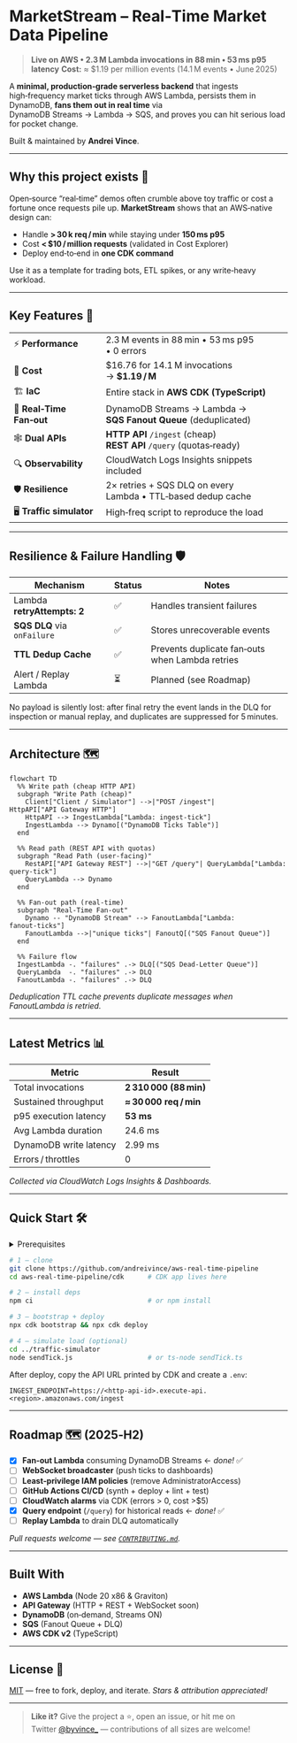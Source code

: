 # MarketStream – Real‑Time Market Data Pipeline

> **Live on AWS • 2.3 M Lambda invocations in 88 min • 53 ms p95 latency**
> **Cost:** ≈ \$1.19 per million events (14.1 M events • June 2025)

A **minimal, production‑grade serverless backend** that ingests high‑frequency market ticks through AWS Lambda, persists them in DynamoDB, **fans them out in real time** via DynamoDB Streams → Lambda → SQS, and proves you can hit serious load for pocket change.

Built & maintained by **Andrei Vince**.

---

## Why this project exists 🚀

Open‑source “real‑time” demos often crumble above toy traffic or cost a fortune once requests pile up. **MarketStream** shows that an AWS‑native design can:

* Handle **> 30 k req / min** while staying under **150 ms p95**
* Cost **< \$10 / million requests** (validated in Cost Explorer)
* Deploy end‑to‑end in **one CDK command**

Use it as a template for trading bots, ETL spikes, or any write‑heavy workload.

---

## Key Features 🔑

|                           |                                                                        |
| ------------------------- | ---------------------------------------------------------------------- |
| ⚡ **Performance**         | 2.3 M events in 88 min • 53 ms p95 • 0 errors                          |
| 💸 **Cost**               | \$16.76 for 14.1 M invocations → **\$1.19 / M**                        |
| 🏗️ **IaC**               | Entire stack in **AWS CDK (TypeScript)**                               |
| 🔀 **Real‑Time Fan‑out**  | DynamoDB Streams → Lambda → **SQS Fanout Queue** (deduplicated)        |
| 🕸️ **Dual APIs**         | **HTTP API** `/ingest` (cheap)<br>**REST API** `/query` (quotas‑ready) |
| 🔍 **Observability**      | CloudWatch Logs Insights snippets included                             |
| 🛡️ **Resilience**        | 2× retries + SQS DLQ on every Lambda • TTL‑based dedup cache           |
| 🖥️ **Traffic simulator** | High‑freq script to reproduce the load                                 |

---

## Resilience & Failure Handling 🛡️

| Mechanism                   | Status | Notes                                           |
| --------------------------- | ------ | ----------------------------------------------- |
| Lambda **retryAttempts: 2** | ✅      | Handles transient failures                      |
| **SQS DLQ** via `onFailure` | ✅      | Stores unrecoverable events                     |
| **TTL Dedup Cache**         | ✅      | Prevents duplicate fan‑outs when Lambda retries |
| Alert / Replay Lambda       | ⏳      | Planned (see Roadmap)                           |

No payload is silently lost: after final retry the event lands in the DLQ for inspection or manual replay, and duplicates are suppressed for 5 minutes.

---

## Architecture 🗺️

```mermaid
flowchart TD
  %% Write path (cheap HTTP API)
  subgraph "Write Path (cheap)"
    Client["Client / Simulator"] -->|"POST /ingest"| HttpAPI["API Gateway HTTP"]
    HttpAPI --> IngestLambda["Lambda: ingest‑tick"]
    IngestLambda --> Dynamo[("DynamoDB Ticks Table")]
  end

  %% Read path (REST API with quotas)
  subgraph "Read Path (user‑facing)"
    RestAPI["API Gateway REST"] -->|"GET /query"| QueryLambda["Lambda: query‑tick"]
    QueryLambda --> Dynamo
  end

  %% Fan‑out path (real‑time)
  subgraph "Real‑Time Fan‑out"
    Dynamo -- "DynamoDB Stream" --> FanoutLambda["Lambda: fanout‑ticks"]
    FanoutLambda -->|"unique ticks"| FanoutQ[("SQS Fanout Queue")]
  end

  %% Failure flow
  IngestLambda -. "failures" .-> DLQ[("SQS Dead‑Letter Queue")]
  QueryLambda  -. "failures" .-> DLQ
  FanoutLambda -. "failures" .-> DLQ
```

*Deduplication TTL cache prevents duplicate messages when FanoutLambda is retried.*

---

## Latest Metrics 📊

| Metric                 | Result                 |
| ---------------------- | ---------------------- |
| Total invocations      | **2 310 000 (88 min)** |
| Sustained throughput   | **≈ 30 000 req / min** |
| p95 execution latency  | **53 ms**              |
| Avg Lambda duration    | 24.6 ms                |
| DynamoDB write latency | 2.99 ms                |
| Errors / throttles     | 0                      |

*Collected via CloudWatch Logs Insights & Dashboards.*

---

## Quick Start 🛠️

<details>
<summary>Prerequisites</summary>

* Node 18+ & npm
* AWS CLI configured (default profile)
* **AWS CDK v2** → `npm i -g aws-cdk`

</details>

```bash
# 1 – clone
git clone https://github.com/andreivince/aws-real-time-pipeline
cd aws-real-time-pipeline/cdk      # CDK app lives here

# 2 – install deps
npm ci                             # or npm install

# 3 – bootstrap + deploy
npx cdk bootstrap && npx cdk deploy

# 4 – simulate load (optional)
cd ../traffic-simulator
node sendTick.js                   # or ts-node sendTick.ts
```

After deploy, copy the API URL printed by CDK and create a `.env`:

```dotenv
INGEST_ENDPOINT=https://<http‑api‑id>.execute-api.<region>.amazonaws.com/ingest
```

---

## Roadmap 🗺️ (2025‑H2)

* [x] **Fan‑out Lambda** consuming DynamoDB Streams ← *done!* ✅
* [ ] **WebSocket broadcaster** (push ticks to dashboards)
* [ ] **Least‑privilege IAM policies** (remove AdministratorAccess)
* [ ] **GitHub Actions CI/CD** (synth + deploy + lint + test)
* [ ] **CloudWatch alarms** via CDK (errors > 0, cost >\$5)
* [x] **Query endpoint** (`/query`) for historical reads ← *done!* ✅
* [ ] **Replay Lambda** to drain DLQ automatically

*Pull requests welcome — see [`CONTRIBUTING.md`](docs/CONTRIBUTING.md).* 

---

## Built With

* **AWS Lambda** (Node 20 x86 & Graviton)
* **API Gateway** (HTTP + REST + WebSocket soon)
* **DynamoDB** (on‑demand, Streams ON)
* **SQS** (Fanout Queue + DLQ)
* **AWS CDK v2** (TypeScript)

---

## License 📄

[MIT](./LICENSE) — free to fork, deploy, and iterate. *Stars & attribution appreciated!*

---

> **Like it?** Give the project a ⭐, open an issue, or hit me on Twitter [@byvince\_](https://x.com/byvince_) — contributions of all sizes are welcome!
